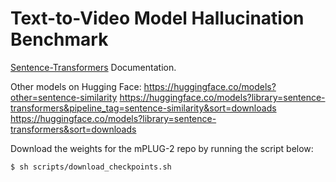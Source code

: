 # Text-to-Video Model Hallucination Benchmark


[Sentence-Transformers](https://sbert.net/index.html) Documentation.

Other models on Hugging Face:
https://huggingface.co/models?other=sentence-similarity
https://huggingface.co/models?library=sentence-transformers&pipeline_tag=sentence-similarity&sort=downloads
https://huggingface.co/models?library=sentence-transformers&sort=downloads


Download the weights for the mPLUG-2 repo by running the script below:

```bash
$ sh scripts/download_checkpoints.sh
```
